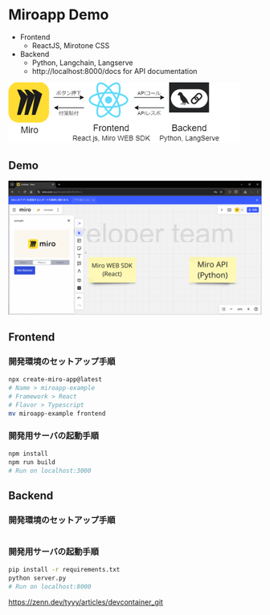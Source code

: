 # Miroapp Demo

- Frontend
  - ReactJS, Mirotone CSS
- Backend
  - Python, Langchain, Langserve
  - http://localhost:8000/docs for API documentation

![](./doc/diagram.png)

## Demo

![](./doc/demo.gif)

## Frontend

### 開発環境のセットアップ手順

```bash
npx create-miro-app@latest
# Name > miroapp-example
# Framework > React
# Flavor > Typescript
mv miroapp-example frontend
```

### 開発用サーバの起動手順

```bash
npm install
npm run build
# Run on localhost:3000
```

## Backend

### 開発環境のセットアップ手順

```bash

```

### 開発用サーバの起動手順

```bash
pip install -r requirements.txt
python server.py
# Run on localhost:8000
```

https://zenn.dev/tyyy/articles/devcontainer_git
